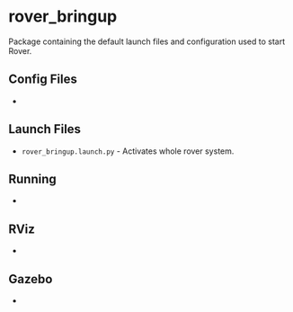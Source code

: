 # rover_bringup

Package containing the default launch files and configuration used to start Rover.

## Config Files
-

## Launch Files

- `rover_bringup.launch.py` - Activates whole rover system.

## Running
-

## RViz
-

## Gazebo
-